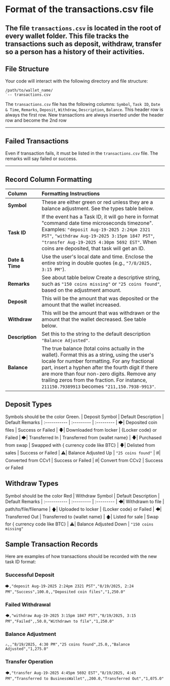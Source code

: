 # Format of the transactions.csv file

The file `transactions.csv` is located in the root of every wallet folder.
This file tracks the transactions such as deposit, withdraw, transfer so a person has a history of their activities. 
-----

## **File Structure**

Your code will interact with the following directory and file structure:

```
/path/to/wallet_name/
`-- transactions.csv
```

The `transactions.csv` file has the following columns: `Symbol`, `Task ID`, `Date & Time`, `Remarks`, `Deposit`, `Withdraw`, `Description`, `Balance`. This header row is always the first row. New transactions are always inserted under the header row and become the 2nd row

-----

## **Failed Transactions**
Even if transaction fails, it must be listed in the `transactions.csv` file. The remarks will say failed or success.  

-----

## **Record Column Formatting**

 Column      | Formatting Instructions 
 :---------- | :-----------------------
**Symbol** | These are either green or red unless they are a balance adjustment. See the types table below.
**Task ID** | If the event has a Task ID, it will go here in format "command date time microseconds timezone". Examples: `"deposit Aug-19-2025 2:24pm 2321 PST"`, `"withdraw Aug-19-2025 3:15pm 1847 PST"`, `"transfer Aug-19-2025 4:30pm 5692 EST"`. When coins are deposited, that task will get an ID.                                                                 
**Date & Time** | Use the user's local date and time. Enclose the entire string in double quotes (e.g., `"7/8/2025, 3:15 PM"`).                                                
**Remarks** | See about table below Create a descriptive string, such as `"150 coins missing"` or `"25 coins found"`, based on the adjustment amount.                           
**Deposit** | This will be the amount that was deposited or the amount that the wallet increased.                                                                              
**Withdraw** | This will be the amount that was withdrawn or the amount that the wallet decreased. See table below.
**Description** | Set this to the string to the default description `"Balance Adjusted"`. 
**Balance** | The true balance (total coins actually in the wallet). Format this as a string, using the user's locale for number formatting. For any fractional part, insert a hyphen after the fourth digit if there are more than four non-zero digits. Remove any trailing zeros from the fraction. For instance, `211150.79389913` becomes `"211,150.7938-9913"`. 

## **Deposit Types**
Symbols should be the color Green. 
| Deposit Symbol | Default Description | Default Remarks
| :----------- | :--------- | :--------- 
| 🡆| Deposited coin files | Success or Failed
| 🡇| Downloaded from locker | {Locker code} or Failed
| 🡆| Transferred In | Transferred from {wallet name}
| 🡇| Purchased from swap | Swapped with { currency code like BTC}
| 🡇| Delisted from sales | Success or Failed
| ⚠️| Balance Adjusted Up | `"25 coins found"`
| ⭿| Converted from CCv1 | Success or Failed
| ⭿| Convert from CCv2 | Success or Failed

## **Withdraw Types**
Symbol should be the color Red
| Withdraw Symbol | Default Description | Default Remarks
| :----------- | :--------- | :--------- 
| 🡄| Withdrawn to file | path/to/file/filename
| 🡅| Uploaded to locker | {Locker code} or Failed
| 🡄| Transferred Out | Transferred to {wallet name}
| 🡅| Listed for sale | Swap for { currency code like BTC}
| ⚠️| Balance Adjusted Down | `"150 coins missing"`

## **Sample Transaction Records**

Here are examples of how transactions should be recorded with the new task ID format:

### Successful Deposit
```csv
🡆,"deposit Aug-19-2025 2:24pm 2321 PST","8/19/2025, 2:24 PM","Success",100.0,,"Deposited coin files","1,250.0"
```

### Failed Withdrawal
```csv
🡄,"withdraw Aug-19-2025 3:15pm 1847 PST","8/19/2025, 3:15 PM","Failed",,50.0,"Withdrawn to file","1,250.0"
```

### Balance Adjustment
```csv
⚠️,,"8/19/2025, 4:30 PM","25 coins found",25.0,,"Balance Adjusted","1,275.0"
```

### Transfer Operation
```csv
🡄,"transfer Aug-19-2025 4:45pm 5692 EST","8/19/2025, 4:45 PM","Transferred to BusinessWallet",,200.0,"Transferred Out","1,075.0"
```